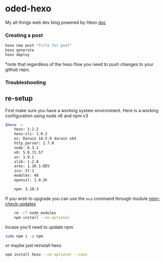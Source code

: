 # oded-hexo
My all things web dev blog powered by Hexo
[doc](https://hexo.io/docs/writing.html)

### Creating a post

```bash
hexo new post "Title for post"
hexo generate
hexo deploy
```

*note that regardless of the hexo flow you need to push changes to your github repo.


### Troubleshooting

## re-setup
First make sure you have a working system environment.
Here is a working configuration using node v6 and npm v3
```bash
$hexo -v
	hexo: 3.2.2
	hexo-cli: 1.0.2
	os: Darwin 14.5.0 darwin x64
	http_parser: 2.7.0
	node: 6.3.1
	v8: 5.0.71.57
	uv: 1.9.1
	zlib: 1.2.8
	ares: 1.10.1-DEV
	icu: 57.1
	modules: 48
	openssl: 1.0.2h

	npm: 3.10.3
```

If you wish to upgrade you can use the ``ncu`` command through module [npm-check-updates](https://www.npmjs.com/package/npm-check-updates)

```bash
	rm -rf node_modules
	npm install --no-optional 

```

Incase you'll need to update npm
```bash
sudo npm i -g npm
```

or maybe just reinstall hexo
```bash
npm install hexo --no-optional --save
```


